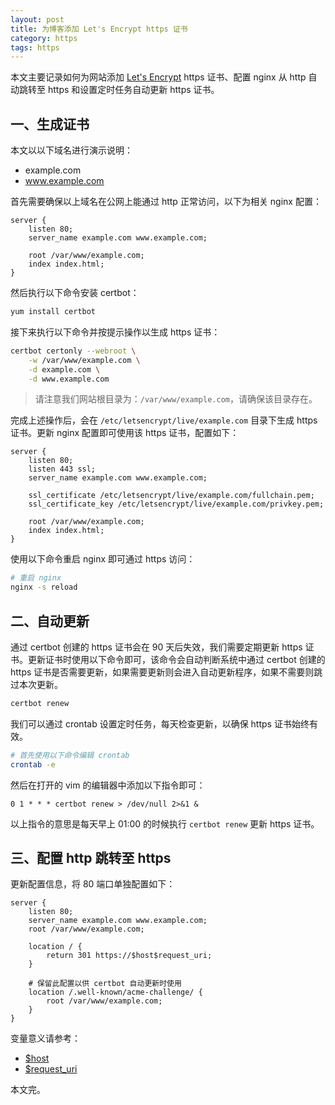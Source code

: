 ```yaml
---
layout: post
title: 为博客添加 Let's Encrypt https 证书
category: https
tags: https
---
```


本文主要记录如何为网站添加 [Let's Encrypt](https://letsencrypt.org/) https 证书、配置 nginx 从 http 自动跳转至 https 和设置定时任务自动更新 https 证书。

<!--more-->

## 一、生成证书

本文以以下域名进行演示说明：

* example.com
* www.example.com

首先需要确保以上域名在公网上能通过 http 正常访问，以下为相关 nginx 配置：

```
server {
    listen 80;
    server_name example.com www.example.com;

    root /var/www/example.com;
    index index.html;
}
```

然后执行以下命令安装 certbot：

```bash
yum install certbot
```

接下来执行以下命令并按提示操作以生成 https 证书：

```bash
certbot certonly --webroot \
    -w /var/www/example.com \
    -d example.com \
    -d www.example.com
```

> 请注意我们网站根目录为：`/var/www/example.com`，请确保该目录存在。

完成上述操作后，会在 `/etc/letsencrypt/live/example.com` 目录下生成 https 证书。更新 nginx 配置即可使用该 https 证书，配置如下：

```
server {
    listen 80;
    listen 443 ssl;
    server_name example.com www.example.com;

    ssl_certificate /etc/letsencrypt/live/example.com/fullchain.pem;
    ssl_certificate_key /etc/letsencrypt/live/example.com/privkey.pem;

    root /var/www/example.com;
    index index.html;
}
```

使用以下命令重启 nginx 即可通过 https 访问：

```bash
# 重启 nginx
nginx -s reload
```

## 二、自动更新

通过 certbot 创建的 https 证书会在 90 天后失效，我们需要定期更新 https 证书。更新证书时使用以下命令即可，该命令会自动判断系统中通过 certbot 创建的 https 证书是否需要更新，如果需要更新则会进入自动更新程序，如果不需要则跳过本次更新。

```bash
certbot renew
```

我们可以通过 crontab 设置定时任务，每天检查更新，以确保 https 证书始终有效。

```bash
# 首先使用以下命令编辑 crontab
crontab -e
```

然后在打开的 vim 的编辑器中添加以下指令即可：

```
0 1 * * * certbot renew > /dev/null 2>&1 &
```

以上指令的意思是每天早上 01:00 的时候执行 `certbot renew` 更新 https 证书。

## 三、配置 http 跳转至 https

更新配置信息，将 80 端口单独配置如下：

```
server {
    listen 80;
    server_name example.com www.example.com;
    root /var/www/example.com;

    location / {
        return 301 https://$host$request_uri;
    }

    # 保留此配置以供 certbot 自动更新时使用
    location /.well-known/acme-challenge/ {
        root /var/www/example.com;
    }
}
```

变量意义请参考：

* [$host](http://nginx.org/en/docs/http/ngx_http_core_module.html#var_host)
* [$request_uri](http://nginx.org/en/docs/http/ngx_http_core_module.html#var_request_uri)

本文完。
